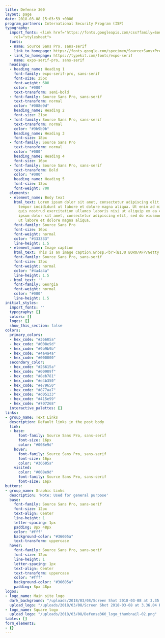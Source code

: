 ```yaml
---
title: Defense 360
layout: page
date: 2018-03-08 15:03:59 +0000
program_partners: International Security Program (ISP)
typography:
  import_fonts: <link href="https://fonts.googleapis.com/css?family=Source+Sans+Pro:400,700"
    rel="stylesheet">
  fonts:
  - name: Source Sans Pro, sans-serif
    link_to_homepage: https://fonts.google.com/specimen/Source+Sans+Pro
  - link_to_homepage: https://typekit.com/fonts/expo-serif
    name: expo-serif-pro, sans-serif
  headings:
  - heading_name: Heading 1
    font-family: expo-serif-pro, sans-serif
    font-size: 25px
    font-weight: 600
    color: "#000"
    text-transform: semi-bold
  - font-family: Source Sans Pro, sans-serif
    text-transform: normal
    color: "#008e9d"
    heading_name: Heading 2
    font-size: 21px
  - font-family: Source Sans Pro, sans-serif
    text-transform: normal
    color: "#9b9b9b"
    heading_name: Heading 3
    font-size: 18px
  - font-family: Source Sans Pro
    text-transform: normal
    color: "#000"
    heading_name: Heading 4
    font-size: 16px
  - font-family: Source Sans Pro, sans-serif
    text-transform: Bold
    color: "#000"
    heading_name: Heading 5
    font-size: 13px
    font-weight: 700
  elements:
  - element_name: Body text
    html_text: Lorem ipsum dolor sit amet, consectetur adipiscing elit, sed do eiusmod
      tempor incididunt ut labore et dolore magna aliqua. Ut enim ad minim veniam,
      quis nostrud exercitation ullamco laboris nisi ut aliquip ex ea commodo consequat.<br><br>Lorem
      ipsum dolor sit amet, consectetur adipiscing elit, sed do eiusmod tempor incididunt
      ut labore et dolore magna aliqua.
    font-family: Source Sans Pro
    font-size: 16px
    font-weight: normal
    color: "#333333"
    line-height: 1.5
  - element_name: Image caption
    html_text: This is an image caption.&nbsp;<br>(BIJU BORO/AFP/Getty Images)
    font-family: Source Sans Pro, sans-serif
    font-size: 12px
    font-weight: normal
    color: "#4a4a4a"
    line-height: 1.5
  - html_text: ''
    font-family: Georgia
    font-weight: normal
    color: "#000"
    line-height: 1.5
initial_styles:
  import_fonts: ''
  typography: []
  colors: []
  logos: []
  show_this_section: false
colors:
  primary_colors:
  - hex_code: "#36605a"
  - hex_code: "#008e9d"
  - hex_code: "#9b9b9b"
  - hex_code: "#4a4a4a"
  - hex_code: "#000000"
  secondary_color:
  - hex_code: "#26615a"
  - hex_code: "#00909f"
  - hex_code: "#8eb781"
  - hex_code: "#e4b350"
  - hex_code: "#e79650"
  - hex_code: "#877aa7"
  - hex_code: "#d05133"
  - hex_code: "#415e99"
  - hex_code: "#707268"
  interactive_palettes: []
links:
- group_name: Text Links
  description: Default links in the post body
  link:
  - base:
      font-family: Source Sans Pro, sans-serif
      font-size: 16px
      color: "#008e9d"
    hover:
      font-family: Source Sans Pro, sans-serif
      font-size: 16px
      color: "#36605a"
    visited:
      color: "#008e9d"
      font-family: Source Sans Pro, sans-serif
      font-size: 16px
buttons:
- group_name: Graphic Links
  description: 'Note: Used for general purpose'
  base:
    font-family: Source Sans Pro, sans-serif
    font-size: 12px
    text-align: Center
    line-height: 1
    letter-spacing: 1px
    padding: 8px 48px
    color: "#fff"
    background-color: "#36605a"
    text-transform: uppercase
  hover:
    font-family: Source Sans Pro, sans-serif
    font-size: 12px
    line-height: 1
    letter-spacing: 1px
    text-align: Center
    text-transform: uppercase
    color: "#fff"
    background-color: "#36605a"
    padding: 8px 48px
logos:
- logo_name: Main site logo
  dark_background: "/uploads/2018/03/08/Screen Shot 2018-03-08 at 3.35.15 PM.png"
  upload_logo: "/uploads/2018/03/08/Screen Shot 2018-03-08 at 3.36.04 PM.png"
- logo_name: Square logo
  upload_logo: "/uploads/2018/03/08/Defense360_logo_thumbnail-02.png"
tables: []
form_elements:
- {}
---
```


